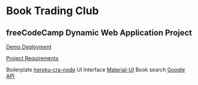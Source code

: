 # Book Trading Club

## freeCodeCamp Dynamic Web Application Project

[Demo Deployment](https:///)

[Project Requirements](https://www.freecodecamp.org/challenges/manage-a-book-trading-club)

Boilerplate [heroku-cra-node](https://github.com/mars/heroku-cra-node)
UI Interface [Material-UI](http://www.material-ui.com/)
Book search [Google API](https://www.googleapis.com/books/v1/volumes?q=google)